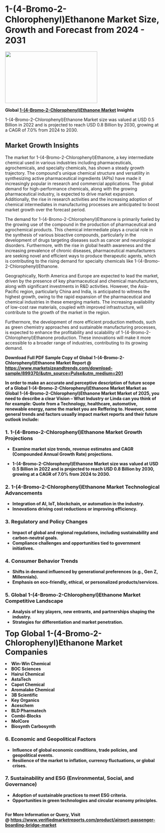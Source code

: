 <H1>1-(4-Bromo-2-Chlorophenyl)Ethanone Market Size, Growth and Forecast from 2024 - 2031</H1><img class="aligncenter size-medium wp-image-584254" src="https://thirdeyenews.in/wp-content/uploads/2024/09/Global-Market-Research-300x168.jpeg" alt="" width="300" height="168" /><p><strong>Global&nbsp;<a href="https://www.marketsizeandtrends.com/download-sample/899370/&amp;utm_source=Pulse&amp;utm_medium=201">1-(4-Bromo-2-Chlorophenyl)Ethanone Market</a> Insights</strong></p><p>1-(4-Bromo-2-Chlorophenyl)Ethanone Market size was valued at USD 0.5 Billion in 2022 and is projected to reach USD 0.8 Billion by 2030, growing at a CAGR of 7.0% from 2024 to 2030.</p><p><h2>Market Growth Insights</h2> <p>The market for 1-(4-Bromo-2-Chlorophenyl)Ethanone, a key intermediate chemical used in various industries including pharmaceuticals, agrochemicals, and specialty chemicals, has shown a steady growth trajectory. The compound's unique chemical structure and versatility in synthesizing active pharmaceutical ingredients (APIs) have made it increasingly popular in research and commercial applications. The global demand for high-performance chemicals, along with the growing pharmaceutical industry, is expected to drive market expansion. Additionally, the rise in research activities and the increasing adoption of chemical intermediates in manufacturing processes are anticipated to boost market growth over the forecast period.</p> <p><strong></strong></p> <p>The demand for 1-(4-Bromo-2-Chlorophenyl)Ethanone is primarily fueled by the growing use of the compound in the production of pharmaceutical and agrochemical products. This chemical intermediate plays a crucial role in the synthesis of various bioactive compounds, particularly in the development of drugs targeting diseases such as cancer and neurological disorders. Furthermore, with the rise in global health awareness and the increasing prevalence of chronic diseases, pharmaceutical manufacturers are seeking novel and efficient ways to produce therapeutic agents, which is contributing to the rising demand for specialty chemicals like 1-(4-Bromo-2-Chlorophenyl)Ethanone.</p> <p>Geographically, North America and Europe are expected to lead the market, driven by the presence of key pharmaceutical and chemical manufacturers, along with significant investments in R&D activities. However, the Asia-Pacific region, particularly China and India, is anticipated to witness the highest growth, owing to the rapid expansion of the pharmaceutical and chemical industries in these emerging markets. The increasing availability of low-cost raw materials, coupled with improved infrastructure, will contribute to the growth of the market in the region.</p> <p>Furthermore, the development of more efficient production methods, such as green chemistry approaches and sustainable manufacturing processes, is expected to enhance the profitability and scalability of 1-(4-Bromo-2-Chlorophenyl)Ethanone production. These innovations will make it more accessible to a broader range of industries, contributing to its growing demand.</p> <p><strong></p><p><span class=""><strong>Download Full PDF Sample Copy of Global 1-(4-Bromo-2-Chlorophenyl)Ethanone Market Report</strong> @ <a href="https://www.marketsizeandtrends.com/download-sample/899370/&amp;utm_source=Pulse&amp;utm_medium=201" target="_blank">https://www.marketsizeandtrends.com/download-sample/899370/&amp;utm_source=Pulse&amp;utm_medium=201</a></span></p><p>In order to make an accurate and perceptive description of future scope of a Global&nbsp;1-(4-Bromo-2-Chlorophenyl)Ethanone Market Market as Global&nbsp;1-(4-Bromo-2-Chlorophenyl)Ethanone Market Market of 2025, you need to describe a clear Vision &ndash; What Industry or Linda can you think of for example: Quote from a Technology, healthcare, automotive, renewable energy, name the market you are Reffering to. However, some general trends and factors usually impact market reports and their future outlook include:</p><h3>1.&nbsp;<strong>1-(4-Bromo-2-Chlorophenyl)Ethanone Market Growth Projections</strong></h3><ul><li>Examine market size trends, revenue estimates and CAGR (Compounded Annual Growth Rate) projections.</li><li><p>1-(4-Bromo-2-Chlorophenyl)Ethanone Market size was valued at USD 0.5 Billion in 2022 and is projected to reach USD 0.8 Billion by 2030, growing at a CAGR of 7.0% from 2024 to 2030.</p></li></ul><h3>2.&nbsp;<strong>1-(4-Bromo-2-Chlorophenyl)Ethanone Market Technological Advancements</strong></h3><ul><li>Integration of AI, IoT, blockchain, or automation in the industry.</li><li>Innovations driving cost reductions or improving efficiency.</li></ul><h3>3.&nbsp;<strong>Regulatory and Policy Changes</strong></h3><ul><li>Impact of global and regional regulations, including sustainability and carbon-neutral goals.</li><li>Compliance challenges and opportunities tied to government initiatives.</li></ul><h3>4.&nbsp;<strong>Consumer Behavior Trends</strong></h3><ul><li>Shifts in demand influenced by generational preferences (e.g., Gen Z, Millennials).</li><li>Emphasis on eco-friendly, ethical, or personalized products/services.</li></ul><h3>5.&nbsp;<strong>Global 1-(4-Bromo-2-Chlorophenyl)Ethanone Market Competitive Landscape</strong></h3><ul><li>Analysis of key players, new entrants, and partnerships shaping the industry.</li><li>Strategies for differentiation and market penetration.</li></ul><p data-pm-slice="1 1 []"><span style="color: inherit; font-family: inherit; font-size: 25px;">Top Global 1-(4-Bromo-2-Chlorophenyl)Ethanone Market Companies</span></p><div class="" data-test-id=""><p><li>Win-Win Chemical</li><li> BOC Sciences</li><li> Hairui Chemical</li><li> AstaTech</li><li> Capot Chemical</li><li> Aromalake Chemical</li><li> 3B Scientific</li><li> Key Organics</li><li> Aceschem</li><li> BLD Pharmatech</li><li> Combi-Blocks</li><li> MolCore</li><li> Biosynth Carbosynth</li></p></div><h3>6.&nbsp;<strong>Economic and Geopolitical Factors</strong></h3><ul><li>Influence of global economic conditions, trade policies, and geopolitical events.</li><li>Resilience of the market to inflation, currency fluctuations, or global crises.</li></ul><h3>7.&nbsp;<strong>Sustainability and ESG (Environmental, Social, and Governance)</strong></h3><ul><li>Adoption of sustainable practices to meet ESG criteria.</li><li>Opportunities in green technologies and circular economy principles.</li></ul><h2><strong style="font-size: 14px;">For More Information or Query, Visit @&nbsp;</strong><a style="background-color: #ffffff; font-size: 14px;" href="https://www.marketsizeandtrends.com/report/1-4-bromo-2-chlorophenyl-ethanone-market/" target="_blank">https://www.verifiedmarketreports.com/product/airport-passenger-boarding-bridge-market</a></h2>

